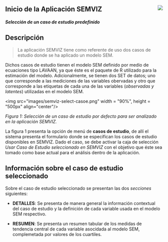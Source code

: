 ## <img src="images/UdeA_Escudo.jpg" align="right"/>

## Inicio de la Aplicación SEMVIZ 

#### _Selección de un caso de estudio predefinido_

##  Descripción
> La aplicación SEMVIZ tiene como referente de uso dos casos de estudio donde se ha aplicado
un modelo SEM.

Dichos casos de estudio tienen el modelo SEM definido por medio de ecuaciones tipo LAVAAN, ya
que éste es el paquete de R utilizado para la estimación del modelo. Adicionalmente, se tienen dos
SET de datos; uno que corresponde a las mediciones de las variables obervadas y otro que corresponde
a las etiquetas de cada una de las variables (_observadas y latentes_) utilizadas en el modelo SEM.

<img src="images/semviz-select-casoe.png" width = "90%", height = "500px" align="center"/>

_Figura 1: Selección de un caso de estudio por defecto para ser analizado en la aplicación SEMVIZ._

La figura 1 presenta la opción de menú de __casos de estudio__, de allí el sistema presenta el formulario
donde se especifican los casos de estudio disponibles en SEMVIZ. Dado el caso, se debe activar
la caja de selección _Usar Caso de Estudio seleccionado en SEMVIZ_ con el objetivo que éste sea
tomado como base actual para el análisis dentro de la aplicación.

## Información sobre el caso de estudio seleccionado
Sobre el caso de estudio seleccionado se presentan las dos _secciones_ siguientes:

- __DETALLES__: Se presenta de manera general la información contextual del caso de estudio y la definición de cada variable 
usada en el modelo SEM respectivo.

- __RESUMEN__: Se presenta un resumen tabular de los medidas de tendencia central de cada variable asocidada al modelo SEM, 
complemetada por valores de los cuartiles.
